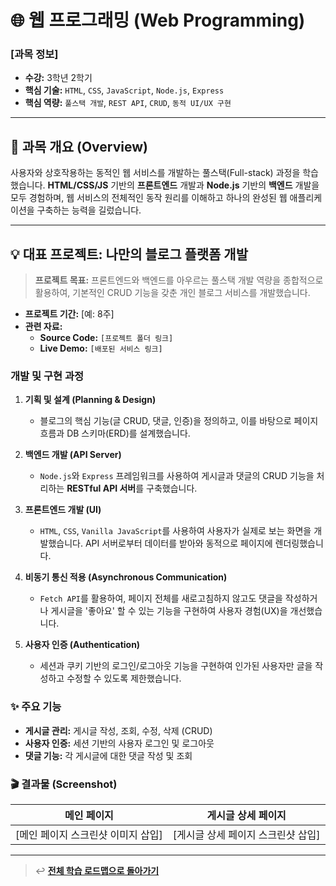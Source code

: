 # 🌐 웹 프로그래밍 (Web Programming)

### **[과목 정보]**
- **수강:** 3학년 2학기
- **핵심 기술:** `HTML`, `CSS`, `JavaScript`, `Node.js`, `Express`
- **핵심 역량:** `풀스택 개발`, `REST API`, `CRUD`, `동적 UI/UX 구현`

---

## 📖 과목 개요 (Overview)

사용자와 상호작용하는 동적인 웹 서비스를 개발하는 풀스택(Full-stack) 과정을 학습했습니다. **HTML/CSS/JS** 기반의 **프론트엔드** 개발과 **Node.js** 기반의 **백엔드** 개발을 모두 경험하며, 웹 서비스의 전체적인 동작 원리를 이해하고 하나의 완성된 웹 애플리케이션을 구축하는 능력을 길렀습니다.

---

## 💡 대표 프로젝트: 나만의 블로그 플랫폼 개발

> **프로젝트 목표:** 프론트엔드와 백엔드를 아우르는 풀스택 개발 역량을 종합적으로 활용하여, 기본적인 CRUD 기능을 갖춘 개인 블로그 서비스를 개발했습니다.

- **프로젝트 기간:** [예: 8주]
- **관련 자료:**
    - **Source Code:** `[프로젝트 폴더 링크]`
    - **Live Demo:** `[배포된 서비스 링크]`

### 개발 및 구현 과정

1.  **기획 및 설계 (Planning & Design)**
    -   블로그의 핵심 기능(글 CRUD, 댓글, 인증)을 정의하고, 이를 바탕으로 페이지 흐름과 DB 스키마(ERD)를 설계했습니다.

2.  **백엔드 개발 (API Server)**
    -   `Node.js`와 `Express` 프레임워크를 사용하여 게시글과 댓글의 CRUD 기능을 처리하는 **RESTful API 서버**를 구축했습니다.

3.  **프론트엔드 개발 (UI)**
    -   `HTML`, `CSS`, `Vanilla JavaScript`를 사용하여 사용자가 실제로 보는 화면을 개발했습니다. API 서버로부터 데이터를 받아와 동적으로 페이지에 렌더링했습니다.

4.  **비동기 통신 적용 (Asynchronous Communication)**
    -   `Fetch API`를 활용하여, 페이지 전체를 새로고침하지 않고도 댓글을 작성하거나 게시글을 '좋아요' 할 수 있는 기능을 구현하여 사용자 경험(UX)을 개선했습니다.

5.  **사용자 인증 (Authentication)**
    -   세션과 쿠키 기반의 로그인/로그아웃 기능을 구현하여 인가된 사용자만 글을 작성하고 수정할 수 있도록 제한했습니다.

### ✨ 주요 기능
-   **게시글 관리:** 게시글 작성, 조회, 수정, 삭제 (CRUD)
-   **사용자 인증:** 세션 기반의 사용자 로그인 및 로그아웃
-   **댓글 기능:** 각 게시글에 대한 댓글 작성 및 조회

### 🎬 결과물 (Screenshot)

| 메인 페이지 | 게시글 상세 페이지 |
| :---: | :---: |
| [메인 페이지 스크린샷 이미지 삽입] | [게시글 상세 페이지 스크린샷 삽입] |

---
> ↩️ **[전체 학습 로드맵으로 돌아가기](../../README.md)**
